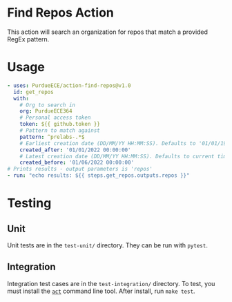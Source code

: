 # Find Repos Action

This action will search an organization for repos that match a provided RegEx pattern.

# Usage
```yaml
- uses: PurdueECE/action-find-repos@v1.0
  id: get_repos
  with:
    # Org to search in
    org: PurdueECE364
    # Personal access token
    token: ${{ github.token }}
    # Pattern to match against
    pattern: ^prelabs-.*$
    # Earliest creation date (DD/MM/YY HH:MM:SS). Defaults to '01/01/1970 00:00:00'.
    created_after: '01/01/2022 00:00:00'
    # Latest creation date (DD/MM/YY HH:MM:SS). Defaults to current time.
    created_before: '01/06/2022 00:00:00'
# Prints results - output parameters is 'repos'
- run: "echo results: ${{ steps.get_repos.outputs.repos }}"
```

# Testing
## Unit
Unit tests are in the `test-unit/` directory. They can be run with `pytest`.
## Integration
Integration test cases are in the `test-integration/` directory.
To test, you must install the [`act`](https://github.com/nektos/act) command line tool.
After install, run `make test`.